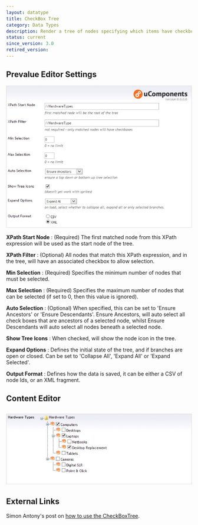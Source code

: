 ```yaml
---
layout: datatype
title: CheckBox Tree
category: Data Types
description: Render a tree of nodes specifying which items have checkboxes for selection. It can be configured to auto select all ascendants or descendants.
status: current
since_version: 3.0
retired_version: 
---
```

## Prevalue Editor Settings

![Prevalue Editor](PreValueEditor.jpg)

**XPath Start Node** : (Required) The first matched node from this XPath expression will be used as the start node of the tree.

**XPath Filter** : (Optional) All nodes that match this XPath expression, and in the tree, will have an associated checkbox to allow selection.

**Min Selection** : (Required) Specifies the minimum number of nodes that must be selected.

**Max Selection** : (Required) Specifies the maximum number of nodes that can be selected (if set to 0, then this value is ignored).

**Auto Selection** : (Optional) When specified, this can be set to 'Ensure Ancestors' or 'Ensure Descendants'. Ensure Ancestors, will auto select all check boxes that are ancestors of a selected node, whilst Ensure Descendants will auto select all nodes beneath a selected node.

**Show Tree Icons** : When checked, will show the node icon in the tree.

**Expand Options** : Defines the initial state of the tree, and if branches are open or closed. Can be set to 'Collapse All', 'Expand All' or 'Expand Selected'.

**Output Format** : Defines how the data is saved, it can be either a CSV of node Ids, or an XML fragment.

  
## Content Editor

![Content Editor](DataEditor.jpg)
---

  
## External Links

Simon Antony's post on [how to use the CheckBoxTree](http://www.simonantony.net/knowledge-base/articles/using-the-ucomponents-checkboxtree/).

